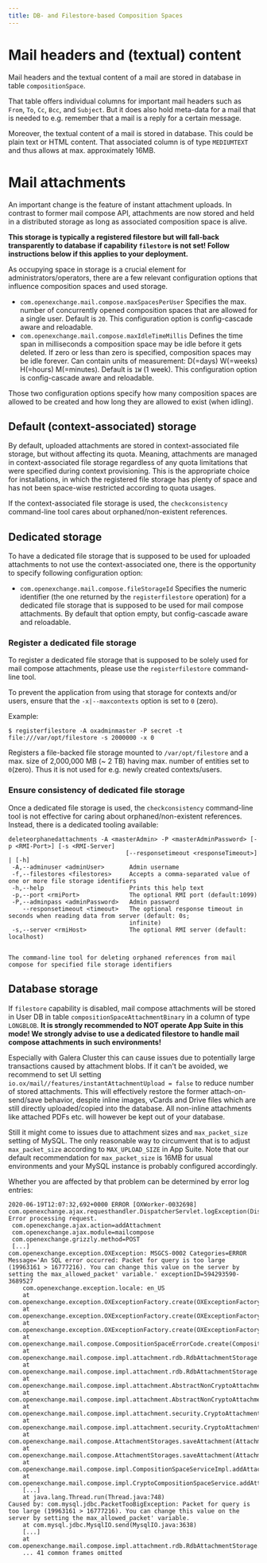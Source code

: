 ```yaml
---
title: DB- and Filestore-based Composition Spaces
---
```


# Mail headers and (textual) content

Mail headers and the textual content of a mail are stored in database in table `compositionSpace`.

That table offers individual columns for important mail headers such as `From`, `To`, `Cc`, `Bcc`, and `Subject`. But it does also hold meta-data for a mail that is needed to e.g. remember that a mail is a reply for a certain message.

Moreover, the textual content of a mail is stored in database. This could be plain text or HTML content. That associated column is of type `MEDIUMTEXT` and thus allows at max. approximately 16MB.

# Mail attachments

An important change is the feature of instant attachment uploads. In contrast to former mail compose API, attachments are now stored and held in a distributed storage as long as associated composition space is alive. 

**This storage is typically a registered filestore but will fall-back transparently to database if capability `filestore` is not set! Follow instructions below if this applies to your deployment.**

As occupying space in storage is a crucial element for administrators/operators, there are a few relevant configuration options that influence composition spaces and used storage.

* ``com.openexchange.mail.compose.maxSpacesPerUser`` Specifies the max. number of concurrently opened composition spaces that are allowed for a single user. Default is ``20``. This configuration option is config-cascade aware and reloadable.
* ``com.openexchange.mail.compose.maxIdleTimeMillis`` Defines the time span in milliseconds a composition space may be idle before it gets deleted. If zero or less than zero is specified, composition spaces may be idle forever. Can contain units of measurement: D(=days) W(=weeks) H(=hours) M(=minutes). Default is ``1W`` (1 week). This configuration option is config-cascade aware and reloadable.

Those two configuration options specify how many composition spaces are allowed to be created and how long they are allowed to exist (when idling).


## Default (context-associated) storage
By default, uploaded attachments are stored in context-associated file storage, but without affecting its quota. Meaning, attachments are managed in context-associated file storage regardless of any quota limitations that were specified during context provisioning. This is the appropriate choice for installations, in which the registered file storage has plenty of space and has not been space-wise restricted according to quota usages.

If the context-associated file storage is used, the ``checkconsistency`` command-line tool cares about orphaned/non-existent references.

## Dedicated storage
To have a dedicated file storage that is supposed to be used for uploaded attachments to not use the context-associated one, there is the opportunity to specify following configuration option:

* ``com.openexchange.mail.compose.fileStorageId`` Specifies the numeric identifier (the one returned by the ``registerfilestore`` operation) for a dedicated file storage that is supposed to be used for mail compose attachments. By default that option empty, but config-cascade aware and reloadable.

### Register a dedicated file storage

To register a dedicated file storage that is supposed to be solely used for mail compose attachments, please use the `registerfilestore` command-line tool.

To prevent the application from using that storage for contexts and/or users, ensure that the `-x|--maxcontexts` option is set to `0` (zero).

Example:

```
$ registerfilestore -A oxadminmaster -P secret -t file:///var/opt/filestore -s 2000000 -x 0
```

Registers a file-backed file storage mounted to `/var/opt/filestore` and a max. size of 2,000,000 MB (~ 2 TB) having max. number of entities set to `0`(zero). Thus it is not used for e.g. newly created contexts/users.

### Ensure consistency of dedicated file storage

Once a dedicated file storage is used, the ``checkconsistency`` command-line tool is not effective for caring about orphaned/non-existent references. Instead, there is a dedicated tooling available:

```
deleteorphanedattachments -A <masterAdmin> -P <masterAdminPassword> [-p <RMI-Port>] [-s <RMI-Server]
                                 [--responsetimeout <responseTimeout>] | [-h]
 -A,--adminuser <adminUser>       Admin username
 -f,--filestores <filestores>     Accepts a comma-separated value of one or more file storage identifiers
 -h,--help                        Prints this help text
 -p,--port <rmiPort>              The optional RMI port (default:1099)
 -P,--adminpass <adminPassword>   Admin password
    --responsetimeout <timeout>   The optional response timeout in seconds when reading data from server (default: 0s;
                                  infinite)
 -s,--server <rmiHost>            The optional RMI server (default: localhost)


The command-line tool for deleting orphaned references from mail compose for specified file storage identifiers
```


## Database storage

If `filestore` capability is disabled, mail compose attachments will be stored in User DB in table `compositionSpaceAttachmentBinary` in a column of type `LONGBLOB`. **It is strongly recommended to NOT operate App Suite in this mode! We strongly advise to use a dedicated filestore to handle mail compose attachments in such environments!**

Especially with Galera Cluster this can cause issues due to potentially large transactions caused by attachment blobs. If it can't be avoided, we recommend to set UI setting `io.ox/mail//features/instantAttachmentUpload = false` to reduce number of stored attachments. This will effectively restore the former attach-on-send/save behavior, despite inline images, vCards and Drive files which are still directly uploaded/copied into the database. All non-inline attachments like attached PDFs etc. will however be kept out of your database.

Still it might come to issues due to attachment sizes and `max_packet_size` setting of MySQL. The only reasonable way to circumvent that is to adjust `max_packet_size` according to `MAX_UPLOAD_SIZE` in App Suite. Note that our default recommendation for `max_packet_size` is 16MB for usual environments and your MySQL instance is probably configured accordingly.

Whether you are affected by that problem can be determined by error log entries:

```
2020-06-19T12:07:32,692+0000 ERROR [OXWorker-0032698] com.openexchange.ajax.requesthandler.DispatcherServlet.logException(DispatcherServlet.java:734)
Error processing request.
 com.openexchange.ajax.action=addAttachment
 com.openexchange.ajax.module=mailcompose
 com.openexchange.grizzly.method=POST
 [...] 
com.openexchange.exception.OXException: MSGCS-0002 Categories=ERROR Message='An SQL error occurred: Packet for query is too large (19963161 > 16777216). You can change this value on the server by setting the max_allowed_packet' variable.' exceptionID=594293590-3689527
	com.openexchange.exception.locale: en_US
	at com.openexchange.exception.OXExceptionFactory.create(OXExceptionFactory.java:182)
	at com.openexchange.exception.OXExceptionFactory.create(OXExceptionFactory.java:172)
	at com.openexchange.exception.OXExceptionFactory.create(OXExceptionFactory.java:145)
	at com.openexchange.mail.compose.CompositionSpaceErrorCode.create(CompositionSpaceErrorCode.java:221)
	at com.openexchange.mail.compose.impl.attachment.rdb.RdbAttachmentStorage.saveData(RdbAttachmentStorage.java:136)
	at com.openexchange.mail.compose.impl.attachment.rdb.RdbAttachmentStorage.saveData(RdbAttachmentStorage.java:118)
	at com.openexchange.mail.compose.impl.attachment.AbstractNonCryptoAttachmentStorage.saveData(AbstractNonCryptoAttachmentStorage.java:389)
	at com.openexchange.mail.compose.impl.attachment.AbstractNonCryptoAttachmentStorage.saveAttachment(AbstractNonCryptoAttachmentStorage.java:442)
	at com.openexchange.mail.compose.impl.attachment.security.CryptoAttachmentStorage.saveAttachmentEncryptedOrNot(CryptoAttachmentStorage.java:243)
	at com.openexchange.mail.compose.impl.attachment.security.CryptoAttachmentStorage.saveAttachment(CryptoAttachmentStorage.java:238)
	at com.openexchange.mail.compose.AttachmentStorages.saveAttachment(AttachmentStorages.java:247)
	at com.openexchange.mail.compose.AttachmentStorages.saveAttachment(AttachmentStorages.java:224)
	at com.openexchange.mail.compose.impl.CompositionSpaceServiceImpl.addAttachmentToCompositionSpace(CompositionSpaceServiceImpl.java:1659)
	at com.openexchange.mail.compose.impl.CryptoCompositionSpaceService.addAttachmentToCompositionSpace(CryptoCompositionSpaceService.java:226)
	[...]
	at java.lang.Thread.run(Thread.java:748)
Caused by: com.mysql.jdbc.PacketTooBigException: Packet for query is too large (19963161 > 16777216). You can change this value on the server by setting the max_allowed_packet' variable.
	at com.mysql.jdbc.MysqlIO.send(MysqlIO.java:3638)
	[...]
	at com.openexchange.mail.compose.impl.attachment.rdb.RdbAttachmentStorage.saveData(RdbAttachmentStorage.java:133)
	... 41 common frames omitted
```
